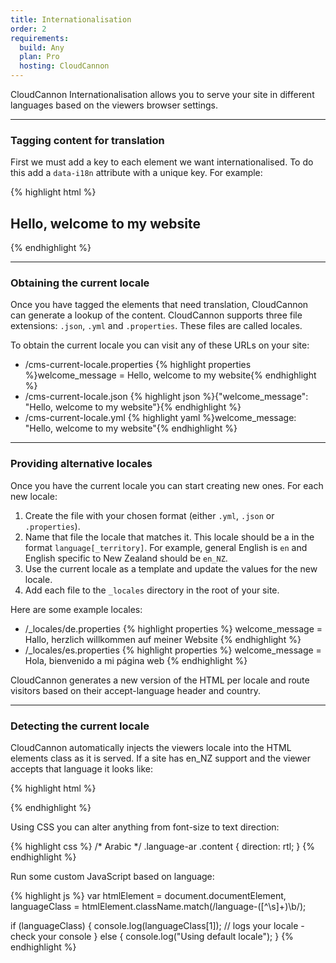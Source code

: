 ```yaml
---
title: Internationalisation
order: 2
requirements:
  build: Any
  plan: Pro
  hosting: CloudCannon
---
```


CloudCannon Internationalisation allows you to serve your site in different languages based on the viewers browser settings.

---

### Tagging content for translation

First we must add a key to each element we want internationalised. To do this add a `data-i18n` attribute with a unique key. For example:

{% highlight html %}
<h2 class="editable" data-i18n="welcome_message">Hello, welcome to my website</h2>
{% endhighlight %}

---

### Obtaining the current locale

Once you have tagged the elements that need translation, CloudCannon can generate a lookup of the content. CloudCannon supports three file extensions: `.json`, `.yml` and `.properties`. These files are called locales.

To obtain the current locale you can visit any of these URLs on your site:

<ul>
	<li>
		/cms-current-locale.properties
{% highlight properties %}welcome_message = Hello, welcome to my website{% endhighlight %}
	</li>
	<li>
		/cms-current-locale.json
{% highlight json %}{"welcome_message": "Hello, welcome to my website"}{% endhighlight %}
	</li>
	<li>
		/cms-current-locale.yml
{% highlight yaml %}welcome_message: "Hello, welcome to my website"{% endhighlight %}
	</li>
</ul>

---

### Providing alternative locales

Once you have the current locale you can start creating new ones. For each new locale:

1. Create the file with your chosen format (either `.yml`, `.json` or `.properties`).
2. Name that file the locale that matches it. This locale should be a in the format `language[_territory]`. For example, general English is `en` and English specific to New Zealand should be `en_NZ`.
3. Use the current locale as a template and update the values for the new locale.
4. Add each file to the `_locales` directory in the root of your site.

Here are some example locales:

<ul>
	<li>
		/_locales/de.properties
{% highlight properties %}
welcome_message = Hallo, herzlich willkommen auf meiner Website
{% endhighlight %}
	</li>
	<li>
		/_locales/es.properties
{% highlight properties %}
welcome_message = Hola, bienvenido a mi página web
{% endhighlight %}
	</li>
</ul>

CloudCannon generates a new version of the HTML per locale and route visitors based on their accept-language header and country.

---

### Detecting the current locale

CloudCannon automatically injects the viewers locale into the HTML elements class as it is served. If a site has en_NZ support and the viewer accepts that language it looks like:

{% highlight html %}
<html class="language-en_nz">
{% endhighlight %}

Using CSS you can alter anything from font-size to text direction:

{% highlight css %}
/* Arabic */
.language-ar .content {
  direction: rtl;
}
{% endhighlight %}

Run some custom JavaScript based on language:

{% highlight js %}
var htmlElement = document.documentElement,
  languageClass = htmlElement.className.match(/language-([^\s]+)\b/);

if (languageClass) {
  console.log(languageClass[1]); // logs your locale - check your console
} else {
  console.log("Using default locale");
}
{% endhighlight %}

<script>
var htmlElement = document.documentElement,
  languageClass = htmlElement.className.match(/language-([^\s]+)\b/);

if (languageClass) {
  console.log(languageClass[1]); // logs your locale - check your console
} else {
  console.log("Using default locale");
}
</script>
